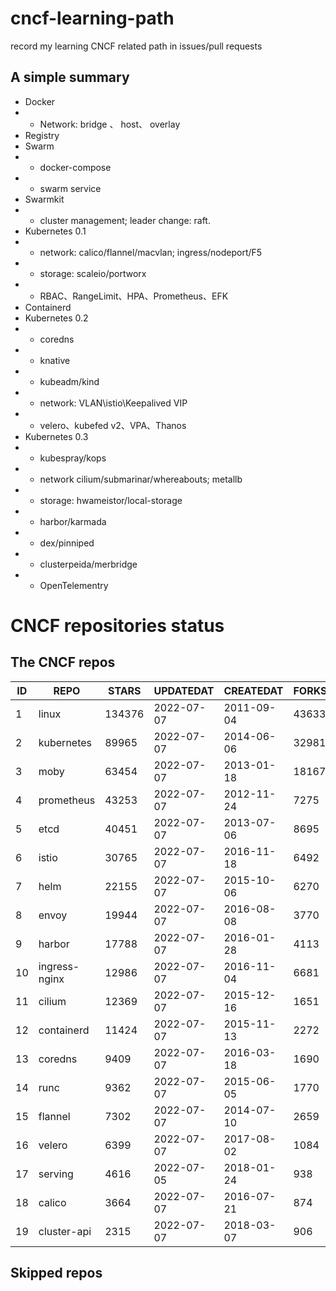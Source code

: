 # cncf-learning-path
record my learning CNCF related path in issues/pull requests

## A simple summary
- Docker
- - Network: bridge 、 host、 overlay
- Registry
- Swarm
- - docker-compose
- - swarm service
- Swarmkit
- - cluster management; leader change: raft.
- Kubernetes 0.1
- - network: calico/flannel/macvlan; ingress/nodeport/F5
- - storage: scaleio/portworx
- - RBAC、RangeLimit、HPA、Prometheus、EFK
- Containerd
- Kubernetes 0.2
- - coredns
- - knative
- - kubeadm/kind
- - network: VLAN\istio\Keepalived VIP
- - velero、kubefed v2、VPA、Thanos
- Kubernetes 0.3
- - kubespray/kops
- - network cilium/submarinar/whereabouts; metallb
- - storage: hwameistor/local-storage
- - harbor/karmada
- - dex/pinniped
- - clusterpeida/merbridge
- - OpenTelementry

# CNCF repositories status
<!--START_SECTION:github_repos-->
## The CNCF repos
| ID |     REPO      | STARS  | UPDATEDAT  | CREATEDAT  | FORKSCOUNT |
|----|---------------|--------|------------|------------|------------|
|  1 | linux         | 134376 | 2022-07-07 | 2011-09-04 |      43633 |
|  2 | kubernetes    |  89965 | 2022-07-07 | 2014-06-06 |      32981 |
|  3 | moby          |  63454 | 2022-07-07 | 2013-01-18 |      18167 |
|  4 | prometheus    |  43253 | 2022-07-07 | 2012-11-24 |       7275 |
|  5 | etcd          |  40451 | 2022-07-07 | 2013-07-06 |       8695 |
|  6 | istio         |  30765 | 2022-07-07 | 2016-11-18 |       6492 |
|  7 | helm          |  22155 | 2022-07-07 | 2015-10-06 |       6270 |
|  8 | envoy         |  19944 | 2022-07-07 | 2016-08-08 |       3770 |
|  9 | harbor        |  17788 | 2022-07-07 | 2016-01-28 |       4113 |
| 10 | ingress-nginx |  12986 | 2022-07-07 | 2016-11-04 |       6681 |
| 11 | cilium        |  12369 | 2022-07-07 | 2015-12-16 |       1651 |
| 12 | containerd    |  11424 | 2022-07-07 | 2015-11-13 |       2272 |
| 13 | coredns       |   9409 | 2022-07-07 | 2016-03-18 |       1690 |
| 14 | runc          |   9362 | 2022-07-07 | 2015-06-05 |       1770 |
| 15 | flannel       |   7302 | 2022-07-07 | 2014-07-10 |       2659 |
| 16 | velero        |   6399 | 2022-07-07 | 2017-08-02 |       1084 |
| 17 | serving       |   4616 | 2022-07-05 | 2018-01-24 |        938 |
| 18 | calico        |   3664 | 2022-07-07 | 2016-07-21 |        874 |
| 19 | cluster-api   |   2315 | 2022-07-07 | 2018-03-07 |        906 |



## Skipped repos
<!--END_SECTION:github_repos-->
